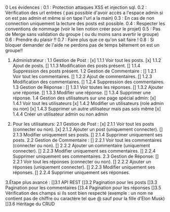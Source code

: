 0 Les évidences :
    0.1 : Protection attaques XSS et injection sql.
    0.2 : Vérification des url entrées ( pas possible d'avoir accès a l'espace admin si on est pas admin et même si on tape l'url a la main)
    0.3 : En cas de non connection uniquement la lecture des posts est possible.
    0.4 : Respecter les conventions de nommage (voir le lien notion créer pour le projet)
    0.5 : Pas de Merge sans validation du groupe ( ou du moins sans avertir le groupe)
    0.6 : Prendre du plaisir !!
    0.7 : Faire plus que ce qu'on sait faire !
    0.8 : Si bloquer demander de l'aide ne perdons pas de temps bêtement on est un groupe!!

1. Administrateur :
   1.1 Gestion de Post :
        [x] 1.1.1 Voir tout les posts.
        [x] 1.1.2 Ajout de posts.
        [] 1.1.3 Modification des posts présent.
        [] 1.1.4 Suppression des posts présent.
   1.2 Gestion de Commentaire :
        [] 1.2.1 Voir tout les commentaires.
        [] 1.2.2 Ajout de commentaires.
        [] 1.2.3 Modification des commentaires.
        [] 1.2.4 Suppression des commentaires.
   1.3 Gestion de Réponse :
        [] 1.3.1 Voir toutes les réponses.
        [] 1.3.2 Ajouter une réponse.
        [] 1.3.3 Modifier une réponse.
        [] 1.3.4 Supprimer une réponse.
   1.4 Gestion des utilisateurs sur une page spécial admin:
        [x] 1.4.1 Voir tout les utilisateurs
        [x] 1.4.2 Modifier un utilisateurs (role admin ou non)
        [x] 1.4.3 Supprimer un autre utilisateur mais pas sois même
        [x] 1.4.4 Créer un utilisateur admin ou non admin

2. Pour les utilisateurs:
    2.1 Gestion de Post :
        [x] 2.1.1 Voir tout les posts (connecter ou non).
        [x] 2.1.2 Ajouter un post (uniquement connecter).
        [] 2.1.3 Modifier uniquement ses posts.
        [] 2.1.4 Supprimer uniquement ses posts.
    2.2 Gestion de Commentaire :
        [] 2.2.1 Voir tout les commentaires (connecter ou non).
        [] 2.2.2 Ajouter un commentaire (uniquement connecter).
        [] 2.2.3 Modifier uniquement ses commentaires.
        [] 2.2.4 Supprimer uniquement ses commentaires.
    2.3 Gestion de Réponse:
         [] 2.2.1 Voir tout les réponses (connecter ou non).
         [] 2.2.2 Ajouter un réponses (uniquement connecter).
         [] 2.2.3 Modifier uniquement ses réponses.
         [] 2.2.4 Supprimer uniquement ses réponses.

3.Étape plus avancé :
    []3.1 API REST
    []3.2 Pagination pour les posts
    []3.3 Pagination pour les commentaires
    []3.4 Pagination pour les réponses
    []3.5 Vérification des champs si ils sont bien respecté (exemple : un nom ne contient pas de chiffre ou caractère tel que @ sauf pour la fille d'Elon Musk)
    []3.6 Héritage du CRUD